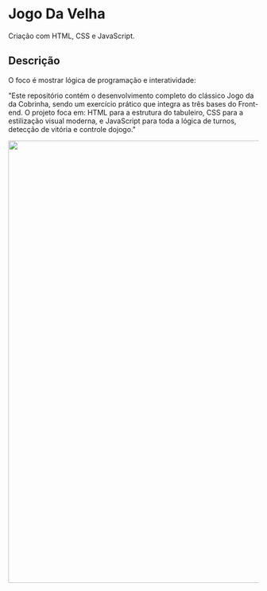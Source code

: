 # Jogo Da Velha

Criação com HTML, CSS e JavaScript.

## Descrição
O foco é mostrar lógica de programação e interatividade:

"Este repositório contém o desenvolvimento completo do clássico Jogo da da Cobrinha, sendo um exercício prático que integra as três bases do Front-end. O projeto foca em: HTML para a estrutura do tabuleiro, CSS para a estilização visual moderna, e JavaScript para toda a lógica de turnos, detecção de vitória e controle dojogo."

<div align="center">
 <img width="1283" height="890" alt="Captura de tela 2025-10-19 111501" src="https://github.com/user-attachments/assets/4bfd360d-b58a-44c5-88b0-bc740ea0881f" />
